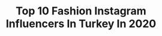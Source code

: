 ---
title: Top 10 Fashion Instagram Influencers In Turkey In 2020
description: >-
  Find top fashion Instagram influencers in Turkey in 2020. Most popular hashtags: #evdekal #evdekalt #tbt #fashion.
platform: Instagram
profiles:
  - username: "bayan.32dis"
    fullname: >-
      Ebru Güneş 🎩
    location: "Turkey"
    followers: 126365
    engagement: 668
    commentsToLikes: 0.042314
    id: ck8wf3d9kf29r0j78lneszht1
    verified: false
    hashtags: "#ohadoymad, #fyp, #evindekalt, #anasayfa"
  - username: "mayabasol"
    fullname: >-
      A S Y A & M A Y A  B A Ş O L
    location: "Turkey"
    followers: 188094
    engagement: 935
    commentsToLikes: 0.494897
    id: ck137l5f4c3fj0i19zcbknynz
    verified: false
    hashtags: "#defactogetirsin, #evdeyiz, #sundaystyle, #tb"
  - username: "yagmurguren__kulfel"
    fullname: >-
      Yagmur GUREN KULFEL
    location: "Turkey"
    followers: 16542
    engagement: 720
    commentsToLikes: 0.093698
    id: ck0txr8a1k8hn0i19udsydld0
    verified: false
    hashtags: "#maternityphotography, #coffee, #moda, #winterfest"
  - username: "parissa_saber"
    fullname: >-
      Parissa Saber🧿
    location: "Turkey"
    followers: 422915
    engagement: 458
    commentsToLikes: 0.041589
    id: ck0u63bf30wxa0i1968oi2lyg
    verified: false
    hashtags: "#fashiondesigner, #luxurylifestyle, #yalda, #stylistd"
  - username: "eceetuncel"
    fullname: >-
      Ece Tuncel
    location: "Turkey"
    followers: 153649
    engagement: 393
    commentsToLikes: 0.092431
    id: ck5ca19fwcin50i11te28n4nr
    verified: false
    hashtags: "#staychicathomechallange, #evdekalt, #homesweethome, #italy"
  - username: "ojebeni"
    fullname: >-
      Beste Ç.
    location: "Turkey"
    followers: 94645
    engagement: 340
    commentsToLikes: 0.175853
    id: ck15rybfkabcp0i19hof0c69n
    verified: false
    hashtags: "#lila, #nailarttutorial, #zebradesen, #frenchtips"
  - username: "idilunuvaar"
    fullname: >-
      İdil Ünüvar
    location: "Turkey"
    followers: 11078
    engagement: 855
    commentsToLikes: 0.152036
    id: ck0w6qn389u1q0i1962yt50ug
    verified: false
    hashtags: "#sevgllrgnu, #seemyigtv, #fashion, #mutluhaftasonlar"
  - username: "julidekir"
    fullname: >-
      Jülide Kır
    location: "Turkey"
    followers: 56509
    engagement: 315
    commentsToLikes: 0.102591
    id: ck15subf3eu5z0i1942fumqkc
    verified: false
    hashtags: ""
  - username: "yagmurdoganayy"
    fullname: >-
      YAĞMUR
    location: "Turkey"
    followers: 70939
    engagement: 251
    commentsToLikes: 0.078289
    id: ck6tyu5c85vhj0j7113bx28yy
    verified: false
    hashtags: "#orchid, #weekend, #siyah, #pembe"
  - username: "dunyayigezenkiz"
    fullname: >-
      AHSEN TALYA ÇEBİ KURTUL
    location: "Turkey"
    followers: 10298
    engagement: 663
    commentsToLikes: 0.228603
    id: ck0w5c75o2xop0i19ty31txma
    verified: false
    hashtags: "#beautifuldestinations, #trendyol, #discoveryplanet, #evdekal"
---